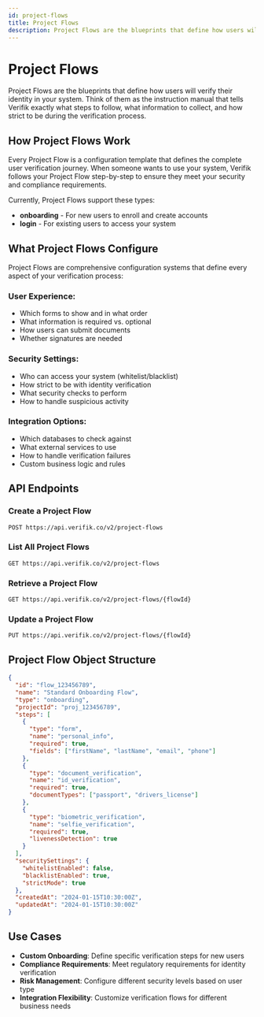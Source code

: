 ```yaml
---
id: project-flows
title: Project Flows
description: Project Flows are the blueprints that define how users will verify their identity in your system
---
```


# Project Flows

Project Flows are the blueprints that define how users will verify their identity in your system. Think of them as the instruction manual that tells Verifik exactly what steps to follow, what information to collect, and how strict to be during the verification process.

## How Project Flows Work

Every Project Flow is a configuration template that defines the complete user verification journey. When someone wants to use your system, Verifik follows your Project Flow step-by-step to ensure they meet your security and compliance requirements.

Currently, Project Flows support these types:

* **onboarding** - For new users to enroll and create accounts
* **login** - For existing users to access your system

## What Project Flows Configure

Project Flows are comprehensive configuration systems that define every aspect of your verification process:

### User Experience:
* Which forms to show and in what order
* What information is required vs. optional
* How users can submit documents
* Whether signatures are needed

### Security Settings:
* Who can access your system (whitelist/blacklist)
* How strict to be with identity verification
* What security checks to perform
* How to handle suspicious activity

### Integration Options:
* Which databases to check against
* What external services to use
* How to handle verification failures
* Custom business logic and rules

## API Endpoints

### Create a Project Flow
```http
POST https://api.verifik.co/v2/project-flows
```

### List All Project Flows
```http
GET https://api.verifik.co/v2/project-flows
```

### Retrieve a Project Flow
```http
GET https://api.verifik.co/v2/project-flows/{flowId}
```

### Update a Project Flow
```http
PUT https://api.verifik.co/v2/project-flows/{flowId}
```

## Project Flow Object Structure

```json
{
  "id": "flow_123456789",
  "name": "Standard Onboarding Flow",
  "type": "onboarding",
  "projectId": "proj_123456789",
  "steps": [
    {
      "type": "form",
      "name": "personal_info",
      "required": true,
      "fields": ["firstName", "lastName", "email", "phone"]
    },
    {
      "type": "document_verification",
      "name": "id_verification",
      "required": true,
      "documentTypes": ["passport", "drivers_license"]
    },
    {
      "type": "biometric_verification",
      "name": "selfie_verification",
      "required": true,
      "livenessDetection": true
    }
  ],
  "securitySettings": {
    "whitelistEnabled": false,
    "blacklistEnabled": true,
    "strictMode": true
  },
  "createdAt": "2024-01-15T10:30:00Z",
  "updatedAt": "2024-01-15T10:30:00Z"
}
```

## Use Cases

- **Custom Onboarding**: Define specific verification steps for new users
- **Compliance Requirements**: Meet regulatory requirements for identity verification
- **Risk Management**: Configure different security levels based on user type
- **Integration Flexibility**: Customize verification flows for different business needs
